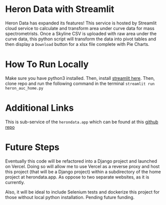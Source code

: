 # Heron Data with Streamlit

Heron Data has expanded its features! This service is hosted by Streamlit cloud service to calculate and transform area under curve data for mass spectrometrists. Once a Skyline CSV is uploaded with raw area under the curve data, this python script will transform the data into pivot tables and then display a `Download` button for a xlsx file complete with Pie Charts. 

# How To Run Locally

Make sure you have python3 installed. Then, install [streamlit here](https://streamlit.io/). Then, clone repo and run the following command in the terminal `streamlit run heron_auc_home.py`


# Additional Links
This is sub-service of the `herondata.app` which can be found at this [github repo](https://github.com/Step-henC/heron-data-internet)

# Future Steps

Eventually this code will be refactored into a Django project and launched on Vercel. Doing so will allow me to use Vercel as a reverse proxy and host this project (that will be a Django project) within a subdirectory of the home project at herondata.app. As oppose to two separate websites, as it is currently.

Also, it will be ideal to include Selenium tests and dockerize this project for those without local python installation. Pending future funding.